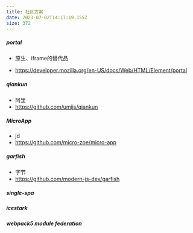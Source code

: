 ```yaml
---
title: 社区方案
date: 2023-07-02T14:17:19.155Z
size: 372
---
```

##### portal

- 原生、iframe的替代品

- https://developer.mozilla.org/en-US/docs/Web/HTML/Element/portal

##### qiankun

- 阿里
- https://github.com/umijs/qiankun

##### MicroApp

- jd
- https://github.com/micro-zoe/micro-app

##### garfish

- 字节
- https://github.com/modern-js-dev/garfish

##### single-spa

##### icestark

##### webpack5 module federation

